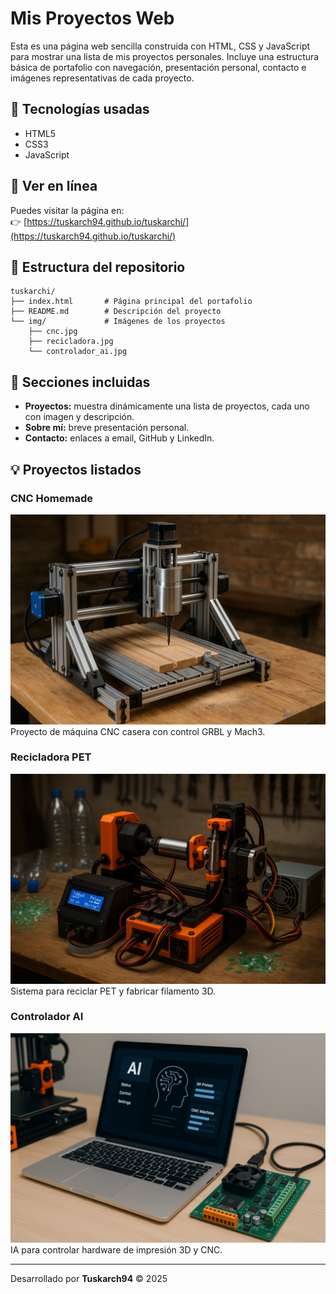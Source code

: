 # Mis Proyectos Web

Esta es una página web sencilla construida con HTML, CSS y JavaScript para mostrar una lista de mis proyectos personales. Incluye una estructura básica de portafolio con navegación, presentación personal, contacto e imágenes representativas de cada proyecto.

## 🔧 Tecnologías usadas
- HTML5
- CSS3
- JavaScript

## 🚀 Ver en línea
Puedes visitar la página en:  
👉 [https://tuskarch94.github.io/tuskarchi/](https://tuskarch94.github.io/tuskarchi/)

## 📂 Estructura del repositorio
```
tuskarchi/
├── index.html       # Página principal del portafolio
├── README.md        # Descripción del proyecto
└── img/             # Imágenes de los proyectos
    ├── cnc.jpg
    ├── recicladora.jpg
    └── controlador_ai.jpg
```

## 🧠 Secciones incluidas
- **Proyectos:** muestra dinámicamente una lista de proyectos, cada uno con imagen y descripción.
- **Sobre mí:** breve presentación personal.
- **Contacto:** enlaces a email, GitHub y LinkedIn.

## 💡 Proyectos listados

### CNC Homemade
![CNC Homemade](img/cnc.jpg)
Proyecto de máquina CNC casera con control GRBL y Mach3.

### Recicladora PET
![Recicladora PET](img/recicladora.jpg)
Sistema para reciclar PET y fabricar filamento 3D.

### Controlador AI
![Controlador AI](img/controlador_ai.jpg)
IA para controlar hardware de impresión 3D y CNC.

---

Desarrollado por **Tuskarch94** © 2025
